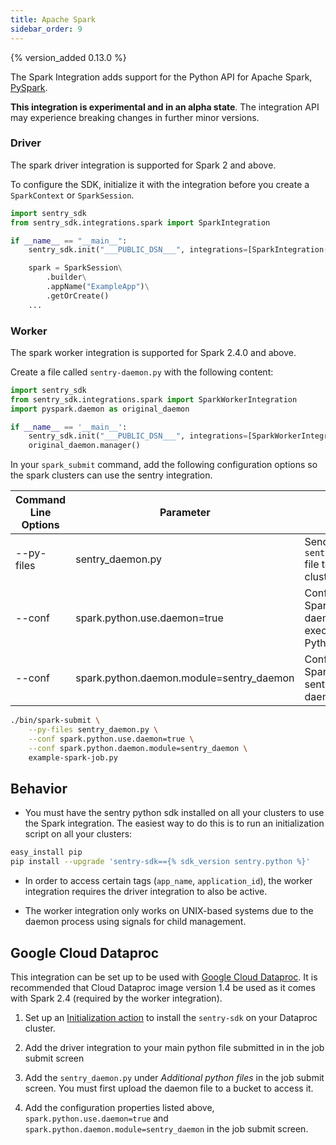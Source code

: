 ```yaml
---
title: Apache Spark
sidebar_order: 9
---
```


{% version_added 0.13.0 %}

<!-- WIZARD -->
The Spark Integration adds support for the Python API for Apache Spark, [PySpark](https://spark.apache.org/).

**This integration is experimental and in an alpha state**. The integration API may experience breaking changes in further minor versions.

### Driver

The spark driver integration is supported for Spark 2 and above.

To configure the SDK, initialize it with the integration before you create a `SparkContext` or `SparkSession`.

```python
import sentry_sdk
from sentry_sdk.integrations.spark import SparkIntegration

if __name__ == "__main__":
    sentry_sdk.init("___PUBLIC_DSN___", integrations=[SparkIntegration()])

    spark = SparkSession\
        .builder\
        .appName("ExampleApp")\
        .getOrCreate()
    ...
```

### Worker

The spark worker integration is supported for Spark 2.4.0 and above.

Create a file called `sentry-daemon.py` with the following content:

```python
import sentry_sdk
from sentry_sdk.integrations.spark import SparkWorkerIntegration
import pyspark.daemon as original_daemon

if __name__ == '__main__':
    sentry_sdk.init("___PUBLIC_DSN___", integrations=[SparkWorkerIntegration()])
    original_daemon.manager()
```

In your `spark_submit` command, add the following configuration options so the spark clusters can use the sentry integration.

| Command Line Options | Parameter                                | Usage                                                           |
|----------------------|------------------------------------------|-----------------------------------------------------------------|
| --py-files           | sentry_daemon.py                         | Sends the `sentry_daemon.py` file to your Spark clusters        |
| --conf               | spark.python.use.daemon=true             | Configures Spark to use a daemon to execute it's Python workers |
| --conf               | spark.python.daemon.module=sentry_daemon | Configures Spark to use the sentry custom daemon                |

```bash
./bin/spark-submit \
    --py-files sentry_daemon.py \
    --conf spark.python.use.daemon=true \
    --conf spark.python.daemon.module=sentry_daemon \
    example-spark-job.py
```

<!-- ENDWIZARD -->

## Behavior

* You must have the sentry python sdk installed on all your clusters to use the Spark integration. The easiest way to do this is to run an initialization script on all your clusters:

```bash
easy_install pip
pip install --upgrade 'sentry-sdk=={% sdk_version sentry.python %}'
```

* In order to access certain tags (`app_name`, `application_id`), the worker integration requires the driver integration to also be active.

* The worker integration only works on UNIX-based systems due to the daemon process using signals for child management.

## Google Cloud Dataproc

This integration can be set up to be used with [Google Cloud Dataproc](https://cloud.google.com/dataproc/). It is recommended that Cloud Dataproc image version 1.4 be used as it comes with Spark 2.4 (required by the worker integration).

1. Set up an [Initialization action](https://cloud.google.com/dataproc/docs/concepts/configuring-clusters/init-actions) to install the `sentry-sdk` on your Dataproc cluster.  

2. Add the driver integration to your main python file submitted in in the job submit screen

3. Add the `sentry_daemon.py` under <i>Additional python files</i> in the job submit screen. You must first upload the daemon file to a bucket to access it.

4.  Add the configuration properties listed above, `spark.python.use.daemon=true` and `spark.python.daemon.module=sentry_daemon` in the job submit screen.
